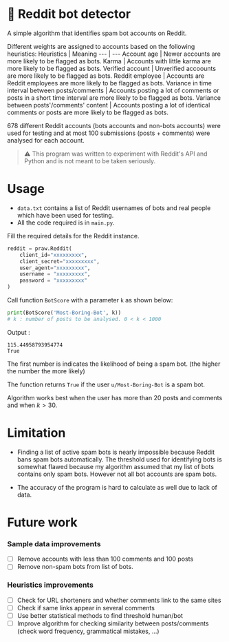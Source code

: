 # 🤖 Reddit bot detector
A simple algorithm that identifies spam bot accounts on Reddit.

Different weights are assigned to accounts based on the following heuristics:
Heuristics | Meaning
--- | ---
Account age | Newer accounts are more likely to be flagged as bots.
Karma | Accounts with little karma are more likely to be flagged as bots.
Verified account | Unverified accoounts are more likely to be flagged as bots.
Reddit employee | Accounts are Reddit employees are more likely to be flagged as bots.
Variance in time interval between posts/comments | Accounts posting a lot of comments or posts in a short time interval are more likely to be flagged as bots.
Variance between posts'/comments' content |  Accounts posting a lot of identical comments or posts are more likely to be flagged as bots.

678 different Reddit accounts (bots accounts and non-bots accounts) were used for testing and at most 100 submissions (posts + comments) were analysed for each account. 

> ⚠ This program was written to experiment with Reddit's API and Python and is not meant to be taken seriously. 
 
# Usage #
- `data.txt` contains a list of Reddit usernames of bots and real people which have been used for testing.
- All the code required is in `main.py`.

Fill the required details for the Reddit instance.
```python
reddit = praw.Reddit(
    client_id="xxxxxxxxx",
    client_secret="xxxxxxxxx",
    user_agent="xxxxxxxxx",
    username = "xxxxxxxxx",
    password = "xxxxxxxxx"
)
```

Call function `BotScore` with a parameter `k` as shown below:
```python
print(BotScore('Most-Boring-Bot', k)) 
# k : number of posts to be analysed. 0 < k < 1000
```
Output :
```
115.44958793954774
True
```
The first number is indicates the likelihood of being a spam bot. (the higher the number the more likely)

The function returns `True` if the user `u/Most-Boring-Bot` is a spam bot.

Algorithm works best when the user has more than 20 posts and comments and when $k > 30$.

# Limitation
- Finding a list of active spam bots is nearly impossible because Reddit bans spam bots automatically. The threshold used for identifying bots is somewhat flawed because my algorithm assumed that my list of bots contains only spam bots. However not all bot accounts are spam bots.

- The accuracy of the program is hard to calculate as well due to lack of data.

# Future work 
### Sample data improvements
- [ ] Remove accounts with less than 100 comments and 100 posts 
- [ ] Remove non-spam bots from list of bots. 
### Heuristics improvements 
- [ ] Check for URL shorteners and whether comments link to the same sites 
- [ ] Check if same links appear in several comments
- [ ] Use better statistical methods to find threshold human/bot
- [ ] Improve algorithm for checking similarity between posts/comments (check word frequency, grammatical mistakes, ...)
